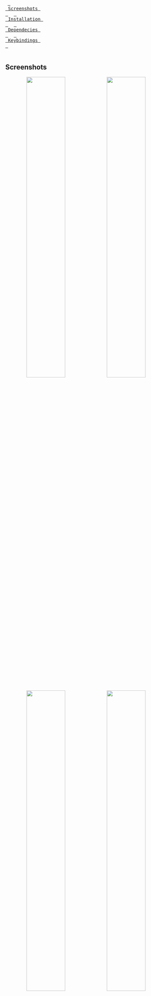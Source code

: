 &ensp;[<kbd> <br> Screenshots <br> </kbd>](#Screenshots)&ensp;
&ensp;[<kbd> <br> Installation <br> </kbd>](#Installation)&ensp;
&ensp;[<kbd> <br> Dependecies <br> </kbd>](#Dependecies)&ensp;
&ensp;[<kbd> <br> Keybindings <br> </kbd>](#Keybindings)&ensp;
<br><br></div>

## Screenshots

<p align="center">
  <img align="center" width="49%" src="https://raw.githubusercontent.com/Matejejko/GUI-sakura-Win/refs/heads/main/rdme/1.png" />
  <img align="center" width="49%" src="https://raw.githubusercontent.com/Matejejko/GUI-sakura-Win/refs/heads/main/rdme/2.png" />
  <img align="center" width="49%" src="https://raw.githubusercontent.com/Matejejko/GUI-sakura-Win/refs/heads/main/rdme/3.png" />
  <img align="center" width="49%" src="https://raw.githubusercontent.com/Matejejko/GUI-sakura-Win/refs/heads/main/rdme/4.jpg" />

</p>

<br>
